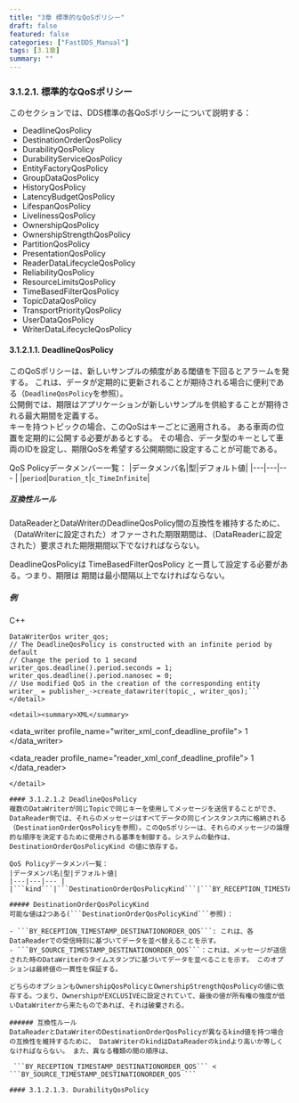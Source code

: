 ```yaml
---
title: "3章 標準的なQoSポリシー"
draft: false
featured: false
categories: ["FastDDS_Manual"]
tags: [3.1章]
summary: ""
---
```

### 3.1.2.1. 標準的なQoSポリシー
このセクションでは、DDS標準の各QoSポリシーについて説明する：

- DeadlineQosPolicy
- DestinationOrderQosPolicy
- DurabilityQosPolicy
- DurabilityServiceQosPolicy
- EntityFactoryQosPolicy
- GroupDataQosPolicy
- HistoryQosPolicy
- LatencyBudgetQosPolicy
- LifespanQosPolicy
- LivelinessQosPolicy
- OwnershipQosPolicy
- OwnershipStrengthQosPolicy
- PartitionQosPolicy
- PresentationQosPolicy
- ReaderDataLifecycleQosPolicy
- ReliabilityQosPolicy
- ResourceLimitsQosPolicy
- TimeBasedFilterQosPolicy
- TopicDataQosPolicy
- TransportPriorityQosPolicy
- UserDataQosPolicy
- WriterDataLifecycleQosPolicy

#### 3.1.2.1.1. DeadlineQosPolicy
このQoSポリシーは、新しいサンプルの頻度がある閾値を下回るとアラームを発する。 これは、データが定期的に更新されることが期待される場合に便利である（```DeadlineQosPolicy```を参照）。   
公開側では、期限はアプリケーションが新しいサンプルを供給することが期待される最大期間を定義する。   
キーを持つトピックの場合、このQoSはキーごとに適用される。 ある車両の位置を定期的に公開する必要があるとする。 その場合、データ型のキーとして車両のIDを設定し、期限QoSを希望する公開期間に設定することが可能である。 

QoS Policyデータメンバー一覧：
|データメンバ名|型|デフォルト値|
|---|---|--- |
|```period```|```Duration_t```|```c_TimeInfinite```|

##### 互換性ルール
DataReaderとDataWriterのDeadlineQosPolicy間の互換性を維持するために、（DataWriterに設定された）オファーされた期限期間は、（DataReaderに設定された）要求された期限期間以下でなければならない。

DeadlineQosPolicyは TimeBasedFilterQosPolicy と一貫して設定する必要がある。つまり、期限は 期間は最小間隔以上でなければならない。 

##### 例
<detail><summary>C++</summary>
```// This example uses a DataWriter, but it can also be applied to DataReader and Topic entities
DataWriterQos writer_qos;
// The DeadlineQosPolicy is constructed with an infinite period by default
// Change the period to 1 second
writer_qos.deadline().period.seconds = 1;
writer_qos.deadline().period.nanosec = 0;
// Use modified QoS in the creation of the corresponding entity
writer_ = publisher_->create_datawriter(topic_, writer_qos);```
</detail>

<detail><summary>XML</summary>
```
<data_writer profile_name="writer_xml_conf_deadline_profile">
    <qos>
        <deadline>
            <period>
                <sec>1</sec>
            </period>
        </deadline>
    </qos>
</data_writer>

<data_reader profile_name="reader_xml_conf_deadline_profile">
    <qos>
        <deadline>
            <period>
                <sec>1</sec>
            </period>
        </deadline>
    </qos>
</data_reader>
```
</detail>

#### 3.1.2.1.2 DeadlineQosPolicy
複数のDataWriterが同じTopicで同じキーを使用してメッセージを送信することができ、DataReader側では、それらのメッセージはすべてデータの同じインスタンス内に格納される（DestinationOrderQosPolicyを参照）。このQoSポリシーは、それらのメッセージの論理的な順序を決定するために使用される基準を制御する。システムの動作は、DestinationOrderQosPolicyKind の値に依存する。

QoS Policyデータメンバ一覧：
|データメンバ名|型|デフォルト値|
|---|---|--- |
|```kind```|```DestinationOrderQosPolicyKind```|```BY_RECEPTION_TIMESTAMP_DESTINATIONORDER_QOS```|

##### DestinationOrderQosPolicyKind
可能な値は2つある(```DestinationOrderQosPolicyKind```参照)：

- ```BY_RECEPTION_TIMESTAMP_DESTINATIONORDER_QOS```: これは、各DataReaderでの受信時刻に基づいてデータを並べ替えることを示す。 
- ```BY_SOURCE_TIMESTAMP_DESTINATIONORDER_QOS```：これは、メッセージが送信された時のDataWriterのタイムスタンプに基づいてデータを並べることを示す。 このオプションは最終値の一貫性を保証する。

どちらのオプションもOwnershipQosPolicyとOwnershipStrengthQosPolicyの値に依存する。つまり、OwnershipがEXCLUSIVEに設定されていて、最後の値が所有権の強度が低いDataWriterから来たものであれば、それは破棄される。

###### 互換性ルール
DataReaderとDataWriterのDestinationOrderQosPolicyが異なるkind値を持つ場合の互換性を維持するために、 DataWriterのkindはDataReaderのkindより高いか等しくなければならない。 また、異なる種類の間の順序は、

 ```BY_RECEPTION_TIMESTAMP_DESTINATIONORDER_QOS``` < ```BY_SOURCE_TIMESTAMP_DESTINATIONORDER_QOS ```

#### 3.1.2.1.3. DurabilityQosPolicy
